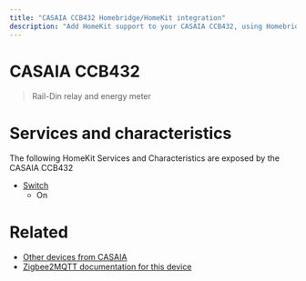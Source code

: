 ```yaml
---
title: "CASAIA CCB432 Homebridge/HomeKit integration"
description: "Add HomeKit support to your CASAIA CCB432, using Homebridge, Zigbee2MQTT and homebridge-z2m."
---
```

<!---
This file has been GENERATED using src/docgen/docgen.ts
DO NOT EDIT THIS FILE MANUALLY!
-->
# CASAIA CCB432
> Rail-Din relay and energy meter


# Services and characteristics
The following HomeKit Services and Characteristics are exposed by
the CASAIA CCB432

* [Switch](../../switch.md)
  * On


# Related
* [Other devices from CASAIA](../index.md#casaia)
* [Zigbee2MQTT documentation for this device](https://www.zigbee2mqtt.io/devices/CCB432.html)